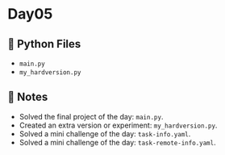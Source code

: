 # Day05

## 📄 Python Files
- `main.py`
- `my_hardversion.py`

## 📝 Notes
- Solved the final project of the day: `main.py`.
- Created an extra version or experiment: `my_hardversion.py`.
- Solved a mini challenge of the day: `task-info.yaml`.
- Solved a mini challenge of the day: `task-remote-info.yaml`.